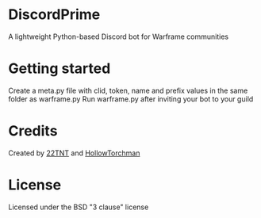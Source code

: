 # DiscordPrime
A lightweight Python-based Discord bot for Warframe communities

# Getting started
Create a meta.py file with clid, token, name and prefix values in the same folder as warframe.py
Run warframe.py after inviting your bot to your guild

# Credits
Created by [22TNT](github.com/22TNT) and [HollowTorchman](github.com/HollowTorchman)

# License
Licensed under the BSD "3 clause" license
